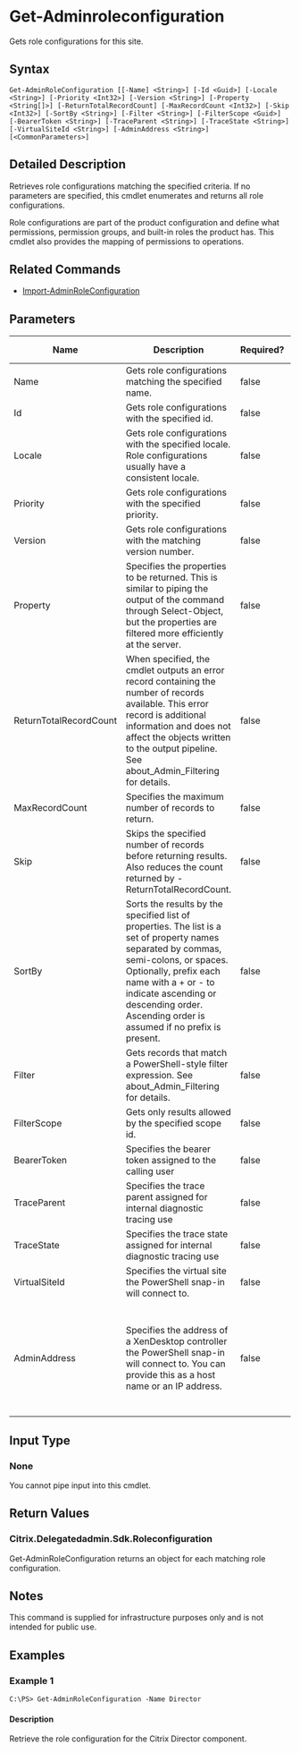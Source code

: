 ﻿
# Get-Adminroleconfiguration
Gets role configurations for this site.
## Syntax

```
Get-AdminRoleConfiguration [[-Name] <String>] [-Id <Guid>] [-Locale <String>] [-Priority <Int32>] [-Version <String>] [-Property <String[]>] [-ReturnTotalRecordCount] [-MaxRecordCount <Int32>] [-Skip <Int32>] [-SortBy <String>] [-Filter <String>] [-FilterScope <Guid>] [-BearerToken <String>] [-TraceParent <String>] [-TraceState <String>] [-VirtualSiteId <String>] [-AdminAddress <String>] [<CommonParameters>]
```

## Detailed Description
Retrieves role configurations matching the specified criteria. If no parameters are specified, this cmdlet enumerates and returns all role configurations.

Role configurations are part of the product configuration and define what permissions, permission groups, and built-in roles the product has. This cmdlet also provides the mapping of permissions to operations.


## Related Commands

* [Import-AdminRoleConfiguration](../Import-AdminRoleConfiguration/)
## Parameters
| Name   | Description | Required? | Pipeline Input | Default Value |
| --- | --- | --- | --- | --- |
| Name | Gets role configurations matching the specified name. | false | true (ByValue, ByPropertyName) |  |
| Id | Gets role configurations with the specified id. | false | true (ByPropertyName) |  |
| Locale | Gets role configurations with the specified locale. Role configurations usually have a consistent locale. | false | false |  |
| Priority | Gets role configurations with the specified priority. | false | false |  |
| Version | Gets role configurations with the matching version number. | false | false |  |
| Property | Specifies the properties to be returned. This is similar to piping the output of the command through Select-Object, but the properties are filtered more efficiently at the server. | false | false |  |
| ReturnTotalRecordCount | When specified, the cmdlet outputs an error record containing the number of records available. This error record is additional information and does not affect the objects written to the output pipeline. See about\_Admin\_Filtering for details. | false | false | False |
| MaxRecordCount | Specifies the maximum number of records to return. | false | false | 250 |
| Skip | Skips the specified number of records before returning results. Also reduces the count returned by -ReturnTotalRecordCount. | false | false | 0 |
| SortBy | Sorts the results by the specified list of properties. The list is a set of property names separated by commas, semi-colons, or spaces. Optionally, prefix each name with a + or - to indicate ascending or descending order. Ascending order is assumed if no prefix is present. | false | false | The default sort order is by name or unique identifier. |
| Filter | Gets records that match a PowerShell-style filter expression. See about\_Admin\_Filtering for details. | false | false |  |
| FilterScope | Gets only results allowed by the specified scope id. | false | false |  |
| BearerToken | Specifies the bearer token assigned to the calling user | false | false |  |
| TraceParent | Specifies the trace parent assigned for internal diagnostic tracing use | false | false |  |
| TraceState | Specifies the trace state assigned for internal diagnostic tracing use | false | false |  |
| VirtualSiteId | Specifies the virtual site the PowerShell snap-in will connect to. | false | false |  |
| AdminAddress | Specifies the address of a XenDesktop controller the PowerShell snap-in will connect to. You can provide this as a host name or an IP address. | false | false | Localhost. Once a value is provided by any cmdlet, this value becomes the default. |

## Input Type

### None
You cannot pipe input into this cmdlet.
## Return Values

### Citrix.Delegatedadmin.Sdk.Roleconfiguration
Get-AdminRoleConfiguration returns an object for each matching role configuration.
## Notes
This command is supplied for infrastructure purposes only and is not intended for public use.
## Examples

### Example 1

```
C:\PS> Get-AdminRoleConfiguration -Name Director
```

#### Description
Retrieve the role configuration for the Citrix Director component.
